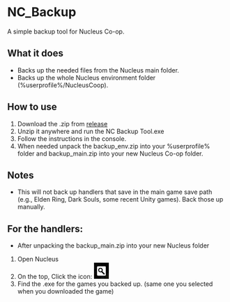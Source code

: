 # NC_Backup
A simple backup tool for Nucleus Co-op.

## What it does
- Backs up the needed files from the Nucleus main folder.
- Backs up the whole Nucleus environment folder (%userprofile%/NucleusCoop).

## How to use
1. Download the .zip from [release](https://github.com/birdenly/NC_Backup/releases/tag/release)
2. Unzip it anywhere and run the NC Backup Tool.exe
3. Follow the instructions in the console.
4. When needed unpack the backup_env.zip into your %userprofile% folder and backup_main.zip into your new Nucleus Co-op folder.

## Notes
- This will not back up handlers that save in the main game save path (e.g., Elden Ring, Dark Souls, some recent Unity games). Back those up manually.


## For the handlers:
- After unpacking the backup_main.zip into your new Nucleus folder
1. Open Nucleus
2. On the top, Click the icon: ![alt text](glass.png)
3. Find the .exe for the games you backed up. (same one you selected when you downloaded the game)


